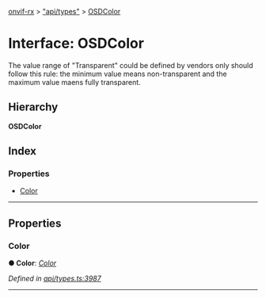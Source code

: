 [onvif-rx](../README.md) > ["api/types"](../modules/_api_types_.md) > [OSDColor](../interfaces/_api_types_.osdcolor.md)

# Interface: OSDColor

The value range of "Transparent" could be defined by vendors only should follow this rule: the minimum value means non-transparent and the maximum value maens fully transparent.

## Hierarchy

**OSDColor**

## Index

### Properties

* [Color](_api_types_.osdcolor.md#color)

---

## Properties

<a id="color"></a>

###  Color

**● Color**: *[Color](_api_types_.color.md)*

*Defined in [api/types.ts:3987](https://github.com/patrickmichalina/onvif-rx/blob/034e4d6/src/api/types.ts#L3987)*

___

